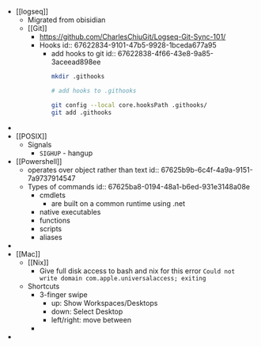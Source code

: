 - [[logseq]]
	- Migrated from obisidian
	- [[Git]]
		- https://github.com/CharlesChiuGit/Logseq-Git-Sync-101/
		- Hooks
		  id:: 67622834-9101-47b5-9928-1bceda677a95
			- add hooks to git
			  id:: 67622838-4f66-43e8-9a85-3aceead898ee
			  ```bash
			  mkdir .githooks
			  
			  # add hooks to .githooks
			  
			  git config --local core.hooksPath .githooks/
			  git add .githooks
			  ```
-
- [[POSIX]]
	- Signals
		- `SIGHUP` - hangup
- [[Powershell]]
	- operates over object rather than text
	  id:: 67625b9b-6c4f-4a9a-9151-7a9737914547
	- Types of commands
	  id:: 67625ba8-0194-48a1-b6ed-931e3148a08e
		- cmdlets
			- are built on a common runtime using .net
		- native executables
		- functions
		- scripts
		- aliases
-
- [[Mac]]
	- [[Nix]]
		- Give full disk access to bash and nix for this error 
		  `Could not write domain com.apple.universalaccess; exiting`
	- Shortcuts
		- 3-finger swipe
			- up: Show Workspaces/Desktops
			- down: Select Desktop
			- left/right: move between
		-
-